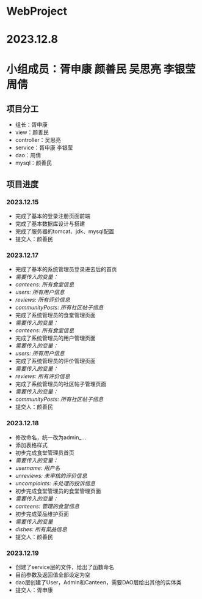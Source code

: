 # WebProject
# 2023.12.8
# 小组成员：胥申康 颜善民 吴思亮 李银莹 周倩

## 项目分工
- 组长：胥申康
- view：颜善民
- controller：吴思亮
- service：胥申康 李银莹
- dao：周倩
- mysql：颜善民



## 项目进度
### 2023.12.15
- 完成了基本的登录注册页面前端
- 完成了基本数据库设计与搭建
- 完成了服务器的tomcat、jdk、mysql配置
- 提交人：颜善民

### 2023.12.17
- 完成了基本的系统管理员登录进去后的首页
- _需要传入的变量：_
- _canteens: 所有食堂信息_
- _users: 所有用户信息_
- _reviews: 所有评价信息_
- _communityPosts: 所有社区帖子信息_
- 完成了系统管理员的食堂管理页面
- _需要传入的变量：_
- _canteens: 所有食堂信息_
- 完成了系统管理员的用户管理页面
- _需要传入的变量：_
- _users: 所有用户信息_
- 完成了系统管理员的评价管理页面
- _需要传入的变量：_
- _reviews: 所有评价信息_
- 完成了系统管理员的社区帖子管理页面
- _需要传入的变量：_
- _communityPosts: 所有社区帖子信息_
- 提交人：颜善民

### 2023.12.18
- 修改命名，统一改为admin_...
- 添加表格样式
- 初步完成食堂管理员首页
- _需要传入的变量：_
- _username: 用户名_
- _unreviews: 未审核的评价信息_
- _uncomplaints: 未处理的投诉信息_
- 初步完成食堂管理员的食堂管理页面
- _需要传入的变量：_
- _canteens: 管理的食堂信息_
- 初步完成菜品维护页面
- _需要传入的变量_
- _dishes: 所有菜品信息_
- 提交人：颜善民

### 2023.12.19
- 创建了service层的文件，给出了函数命名
- 目前参数及返回值全部设定为空
- dao层创建了User，Admin和Canteen，需要DAO层给出其他的实体类
- 提交人：胥申康

